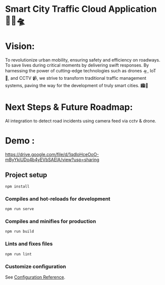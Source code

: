 # Smart City Traffic Cloud Application 🌆🚦🛸
# Vision:
To revolutionize urban mobility, ensuring safety and efficiency on roadways. 
To save lives during critical moments by delivering swift responses. 
By harnessing the power of cutting-edge technologies such as drones 🛸, IoT 📡, and CCTV 📹, we strive to transform traditional traffic management systems, paving the way for the development of truly smart cities. 🏙️🚀
# Next Steps & Future Roadmap:
AI integration to detect road incidents using camera feed via cctv & drone.

# Demo : 
https://drive.google.com/file/d/1qdloHceOoO-mByYkiUDo4b4yEVbSAElA/view?usp=sharing

## Project setup
```
npm install
```

### Compiles and hot-reloads for development
```
npm run serve
```

### Compiles and minifies for production
```
npm run build
```

### Lints and fixes files
```
npm run lint
```

### Customize configuration
See [Configuration Reference](https://cli.vuejs.org/config/).

